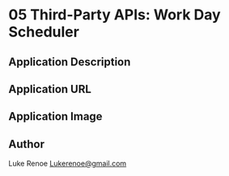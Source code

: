 # 05 Third-Party APIs: Work Day Scheduler

## Application Description



## Application URL



## Application Image

## Author

Luke Renoe
Lukerenoe@gmail.com


